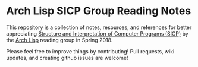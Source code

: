 # Arch Lisp SICP Group Reading Notes 

This repository is a collection of notes, resources, and references for better appreciating [Structure and Interpretation of Computer Programs (SICP)][0] by the [Arch Lisp][1] reading group in Spring 2018.

Please feel free to improve things by contributing!  Pull requests, wiki updates, and creating github issues are welcome!

[0]: http://mitpress.mit.edu/sites/default/files/sicp/index.html
[1]: https://www.meetup.com/Arch-Lisp/
